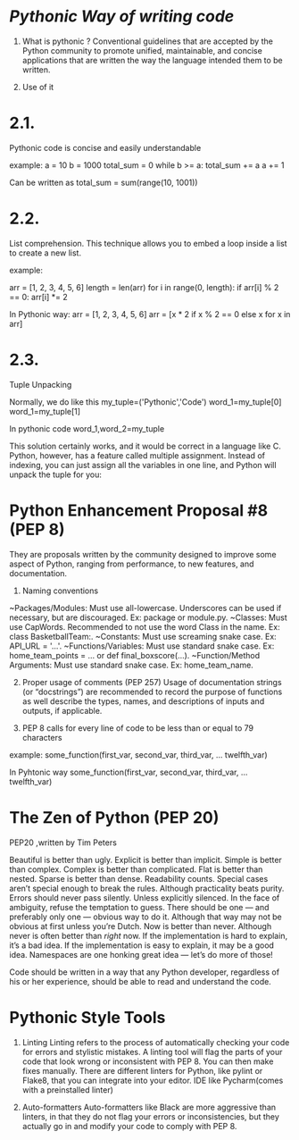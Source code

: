 # *Pythonic Way of writing code*

1. What is pythonic ?
Conventional guidelines that are accepted by the Python community to promote unified, maintainable, and concise applications that are written the way the language intended them to be written.

2. Use of it
# 2.1. 
Pythonic code is concise and easily understandable

example: 
a = 10
b = 1000
total_sum = 0
while b >= a:
    total_sum += a
    a += 1

Can be written as
total_sum = sum(range(10, 1001))

# 2.2.
List comprehension. This technique allows you to embed a loop inside a list to create a new list.

example:

arr = [1, 2, 3, 4, 5, 6]
length = len(arr)
for i in range(0, length):
    if arr[i] % 2 == 0:
        arr[i] *= 2

In Pythonic way:
arr = [1, 2, 3, 4, 5, 6]
arr = [x * 2 if x % 2 == 0 else x for x in arr]

# 2.3.
Tuple Unpacking

Normally, we do like this
my_tuple=('Pythonic','Code')
word_1=my_tuple[0]
word_1=my_tuple[1]

In pythonic code
word_1,word_2=my_tuple



This solution certainly works, and it would be correct in a language like C. Python, however, has a feature called multiple assignment. Instead of indexing, you can just assign all the variables in one line, and Python will unpack the tuple for you:



# Python Enhancement Proposal #8 (PEP 8) 
They are proposals written by the community designed to improve some aspect of Python, ranging from performance, to new features, and documentation.

1. Naming conventions

~Packages/Modules: Must use all-lowercase. Underscores can be used if necessary, but are discouraged. Ex: package or module.py.
~Classes: Must use CapWords. Recommended to not use the word Class in the name. Ex: class BasketballTeam:.
~Constants: Must use screaming snake case. Ex: API_URL = '...'.
~Functions/Variables: Must use standard snake case. Ex: home_team_points = ... or def final_boxscore(...).
~Function/Method Arguments: Must use standard snake case. Ex: home_team_name.

2. Proper usage of comments (PEP 257)
Usage of documentation strings (or “docstrings”) are recommended to record the purpose of functions as well describe the types, names, and descriptions of inputs and outputs, if applicable.

3. PEP 8 calls for every line of code to be less than or equal to 79 characters

example:
some_function(first_var, second_var, third_var, ... twelfth_var)

In Pyhtonic way
some_function(first_var,
              second_var,
              third_var,
              ...
              twelfth_var)

# The Zen of Python (PEP 20)
PEP20 ,written by Tim Peters

Beautiful is better than ugly.
Explicit is better than implicit.
Simple is better than complex.
Complex is better than complicated.
Flat is better than nested.
Sparse is better than dense.
Readability counts.
Special cases aren’t special enough to break the rules.
Although practicality beats purity.
Errors should never pass silently.
Unless explicitly silenced.
In the face of ambiguity, refuse the temptation to guess.
There should be one — and preferably only one — obvious way to do it.
Although that way may not be obvious at first unless you’re Dutch.
Now is better than never.
Although never is often better than *right* now.
If the implementation is hard to explain, it’s a bad idea.
If the implementation is easy to explain, it may be a good idea.
Namespaces are one honking great idea — let’s do more of those!

Code should be written in a way that any Python developer, regardless of his or her experience, should be able to read and understand the code.

# Pythonic Style Tools

1. Linting
Linting refers to the process of automatically checking your code for errors and stylistic mistakes. 
A linting tool will flag the parts of your code that look wrong or inconsistent with PEP 8. 
You can then make fixes manually. 
There are different linters for Python, like pylint or Flake8, that you can integrate into your editor. 
IDE like Pycharm(comes with a preinstalled linter)

2. Auto-formatters
Auto-formatters like Black are more aggressive than linters, in that they do not flag your errors or inconsistencies, but they actually go in and modify your code to comply with PEP 8. 
